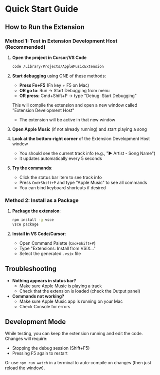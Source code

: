 # Quick Start Guide

## How to Run the Extension

### Method 1: Test in Extension Development Host (Recommended)

1. **Open the project in Cursor/VS Code**

   ```bash
   code /Library/Projects/AppleMusicExtension
   ```

2. **Start debugging** using ONE of these methods:

   - **Press Fn+F5** (Fn key + F5 on Mac)
   - **OR go to**: Run → Start Debugging from menu
   - **OR press**: Cmd+Shift+P → type "Debug: Start Debugging"

   This will compile the extension and open a new window called "Extension Development Host"

   - The extension will be active in that new window

3. **Open Apple Music** (if not already running) and start playing a song

4. **Look at the bottom-right corner** of the Extension Development Host window

   - You should see the current track info (e.g., "▶️ Artist - Song Name")
   - It updates automatically every 5 seconds

5. **Try the commands**:
   - Click the status bar item to see track info
   - Press `Cmd+Shift+P` and type "Apple Music" to see all commands
   - You can bind keyboard shortcuts if desired

### Method 2: Install as a Package

1. **Package the extension**:

   ```bash
   npm install -g vsce
   vsce package
   ```

2. **Install in VS Code/Cursor**:
   - Open Command Palette (`Cmd+Shift+P`)
   - Type "Extensions: Install from VSIX..."
   - Select the generated `.vsix` file

## Troubleshooting

- **Nothing appears in status bar?**
  - Make sure Apple Music is playing a track
  - Check that the extension is loaded (check the Output panel)
- **Commands not working?**
  - Make sure Apple Music app is running on your Mac
  - Check Console for errors

## Development Mode

While testing, you can keep the extension running and edit the code. Changes will require:

- Stopping the debug session (Shift+F5)
- Pressing F5 again to restart

Or use `npm run watch` in a terminal to auto-compile on changes (then just reload the window).
